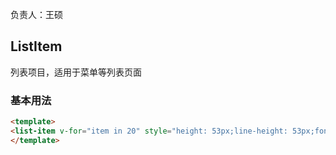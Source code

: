 负责人：王硕
## ListItem
列表项目，适用于菜单等列表页面

### 基本用法
```html
<template>
<list-item v-for="item in 20" style="height: 53px;line-height: 53px;font-family: serif" :text="'第'+item+'章'" @tap="tap"></list-item>
</template>
```